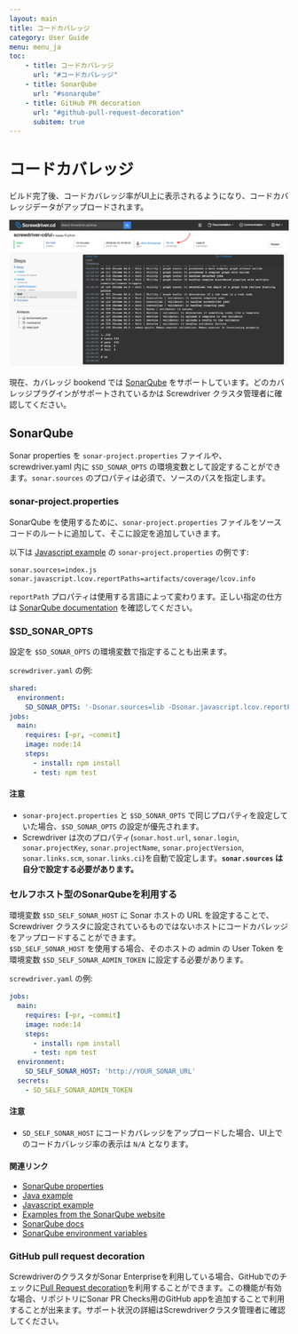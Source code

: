 ```yaml
---
layout: main
title: コードカバレッジ
category: User Guide
menu: menu_ja
toc:
    - title: コードカバレッジ
      url: "#コードカバレッジ"
    - title: SonarQube
      url: "#sonarqube"
    - title: GitHub PR decoration
      url: "#github-pull-request-decoration"
      subitem: true
---
```

# コードカバレッジ

ビルド完了後、コードカバレッジ率がUI上に表示されるようになり、コードカバレッジデータがアップロードされます。

![Coverage in build detail page](../../../user-guide/assets/coverage.png)

現在、カバレッジ bookend では [SonarQube](https://github.com/screwdriver-cd/coverage-sonar) をサポートしています。どのカバレッジプラグインがサポートされているかは Screwdriver クラスタ管理者に確認してください。

## SonarQube

Sonar properties を `sonar-project.properties` ファイルや、screwdriver.yaml 内に `$SD_SONAR_OPTS` の環境変数として設定することができます。`sonar.sources` のプロパティは必須で、ソースのパスを指定します。

### sonar-project.properties

SonarQube を使用するために、`sonar-project.properties` ファイルをソースコードのルートに追加して、そこに設定を追加していきます。

以下は [Javascript example](https://github.com/screwdriver-cd-test/sonar-coverage-example-javascript) の `sonar-project.properties` の例です:
```
sonar.sources=index.js
sonar.javascript.lcov.reportPaths=artifacts/coverage/lcov.info
```

`reportPath` プロパティは使用する言語によって変わります。正しい指定の仕方は [SonarQube documentation](https://docs.sonarqube.org/latest/instance-administration/plugin-version-matrix) を確認してください。

### $SD_SONAR_OPTS

設定を `$SD_SONAR_OPTS` の環境変数で指定することも出来ます。

`screwdriver.yaml` の例:

```yaml
shared:
  environment:
    SD_SONAR_OPTS: '-Dsonar.sources=lib -Dsonar.javascript.lcov.reportPaths=artifacts/coverage/lcov.info'
jobs:
  main:
    requires: [~pr, ~commit]
    image: node:14
    steps:
      - install: npm install
      - test: npm test
```

#### 注意

- `sonar-project.properties` と `$SD_SONAR_OPTS` で同じプロパティを設定していた場合、`$SD_SONAR_OPTS` の設定が優先されます。
- Screwdriver は次のプロパティ(`sonar.host.url`, `sonar.login`, `sonar.projectKey`, `sonar.projectName`, `sonar.projectVersion`, `sonar.links.scm`, `sonar.links.ci`)を自動で設定します。**`sonar.sources` は自分で設定する必要があります。**

### セルフホスト型のSonarQubeを利用する

環境変数 `$SD_SELF_SONAR_HOST` に Sonar ホストの URL を設定することで、Screwdriver クラスタに設定されているものではないホストにコードカバレッジをアップロードすることができます。  
`$SD_SELF_SONAR_HOST` を使用する場合、そのホストの admin の User Token を環境変数 `$SD_SELF_SONAR_ADMIN_TOKEN` に設定する必要があります。

`screwdriver.yaml` の例:

```yaml
jobs:
  main:
    requires: [~pr, ~commit]
    image: node:14
    steps:
      - install: npm install
      - test: npm test
  environment:
    SD_SELF_SONAR_HOST: 'http://YOUR_SONAR_URL'
  secrets:
    - SD_SELF_SONAR_ADMIN_TOKEN
```

#### 注意

- `SD_SELF_SONAR_HOST` にコードカバレッジをアップロードした場合、UI上でのコードカバレッジ率の表示は `N/A` となります。

#### 関連リンク
- [SonarQube properties](https://docs.sonarqube.org/latest/analysis/analysis-parameters)
- [Java example](https://github.com/screwdriver-cd-test/sonar-coverage-example-java)
- [Javascript example](https://github.com/screwdriver-cd-test/sonar-coverage-example-javascript)
- [Examples from the SonarQube website](https://github.com/SonarSource/sonar-scanning-examples)
- [SonarQube docs](https://docs.sonarqube.org/latest/analysis/scan/sonarscanner/)
- [SonarQube environment variables](../environment-variables#カバレッジsonar)

### GitHub pull request decoration
ScrewdriverのクラスタがSonar Enterpriseを利用している場合、GitHubでのチェックに[Pull Request decoration](https://docs.sonarqube.org/7.8/analysis/pull-request/)を利用することができます。この機能が有効な場合、リポジトリにSonar PR Checks用のGitHub appを追加することで利用することが出来ます。サポート状況の詳細はScrewdriverクラスタ管理者に確認してください。

